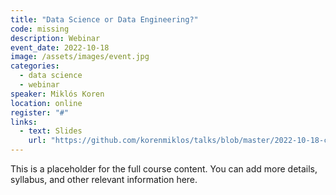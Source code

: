 ```yaml
---
title: "Data Science or Data Engineering?"
code: missing
description: Webinar
event_date: 2022-10-18
image: /assets/images/event.jpg
categories: 
  - data science
  - webinar 
speaker: Miklós Koren
location: online
register: "#"
links:
  - text: Slides
    url: "https://github.com/korenmiklos/talks/blob/master/2022-10-18-ceu/README.pdf"
---
```


This is a placeholder for the full course content. You can add more details, syllabus, and other relevant information here.
